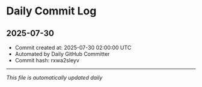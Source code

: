 # Daily Commit Log

## 2025-07-30

- Commit created at: 2025-07-30 02:00:00 UTC
- Automated by Daily GitHub Committer
- Commit hash: rxwa2sleyv

---
*This file is automatically updated daily*